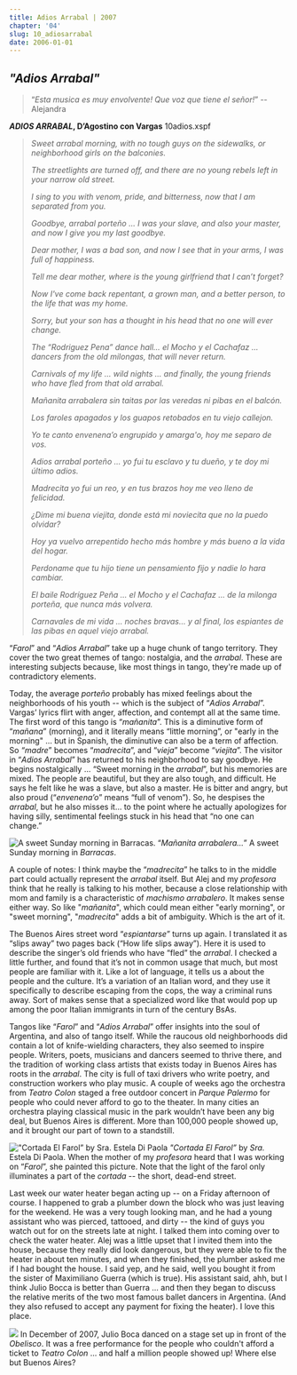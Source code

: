 ```yaml
---
title: Adios Arrabal | 2007
chapter: '04'
slug: 10_adiosarrabal
date: 2006-01-01
---
```


## _"Adios Arrabal"_

> “_Esta musica es muy envolvente! Que voz que tiene el señor!_”
> -- Alejandra

**_ADIOS ARRABAL_, D’Agostino con Vargas**
10adios.xspf

> _Sweet arrabal morning,
> with no tough guys on the sidewalks,
> or neighborhood girls on the balconies._
>
> _The streetlights are turned off,
> and there are no young rebels left
> in your narrow old street._
>
> _I sing to you with venom,
> pride, and bitterness,
> now that I am separated from you._
>
> _Goodbye, arrabal porteño ...
> I was your slave, and also your master,
> and now I give you my last goodbye._
>
> _Dear mother, I was a bad son,
> and now I see that in your arms,
> I was full of happiness._
>
> _Tell me dear mother,
> where is the young girlfriend
> that I can’t forget?_
>
> _Now I've come back repentant,
> a grown man, and a better person,
> to the life that was my home._
>
> _Sorry, but your son
> has a thought in his head
> that no one will ever change._
>
> _The “Rodriguez Pena” dance hall…
> el Mocho y el Cachafaz ...
> dancers from the old milongas,
> that will never return._
>
> _Carnivals of my life ...
> wild nights ... and finally,
> the young friends who have fled
> from that old arrabal._
>
> _Mañanita arrabalera
> sin taitas por las veredas
> ni pibas en el balcón._
>
> _Los faroles apagados
> y los guapos retobados
> en tu viejo callejon._
>
> _Yo te canto envenena’o
> engrupido y amarga'o,
> hoy me separo de vos._
>
> _Adios arrabal porteño ...
> yo fui tu esclavo y tu dueño,
> y te doy mi último adios._
>
> _Madrecita yo fui un reo,
> y en tus brazos hoy me veo
> lleno de felicidad._
>
> _¿Dime mi buena viejita,
> donde está  mi noviecita
> que no la puedo olvidar?_
>
> _Hoy ya vuelvo arrepentido
> hecho más hombre y más bueno
> a la vida del hogar._
>
> _Perdoname que tu hijo
> tiene un pensamiento fijo
> y nadie lo hara cambiar._
>
> _El baile Rodríguez Peña ...
> el Mocho y el Cachafaz ...
> de la milonga porteña,
> que nunca más volvera._
>
> _Carnavales de mi vida ...
> noches bravas… y al final,
> los espiantes de las pibas
> en aquel viejo arrabal._

“_Farol_” and “_Adios Arrabal_” take up a huge chunk of tango territory. They cover the two great themes of tango: nostalgia, and the _arrabal_. These are interesting subjects because, like most things in tango, they're made up of contradictory elements.

Today, the average _porteño_ probably has mixed feelings about the neighborhoods of his youth -- which is the subject of “_Adios Arrabal_”. Vargas’ lyrics flirt with anger, affection, and contempt all at the same time. The first word of this tango is “_mañanita_”. This is a diminutive form of “_mañana_” (morning), and it literally means “little morning”, or "early in the morning" ... but in Spanish, the diminutive can also be a term of affection. So _“madre_” becomes “_madrecita_”, and “_vieja_” become “_viejita_”. The visitor in “_Adios Arrabal_” has returned to his neighborhood to say goodbye. He begins nostalgically ... “Sweet morning in the _arrabal_”, but his memories are mixed. The people are beautiful, but they are also tough, and difficult. He says he felt like he was a slave, but also a master. He is bitter and angry, but also proud (“_envenena’o_” means “full of venom”). So, he despises the _arrabal_, but he also misses it… to the point where he actually apologizes for having silly, sentimental feelings stuck in his head that “no one can change.”

![A sweet Sunday morning in Barracas.](/4_pics/10arrabal/image004.jpg)
“_Mañanita arrabalera…_” A sweet Sunday morning in _Barracas_.

A couple of notes: I think maybe the “_madrecita_” he talks to in the middle part could actually represent the _arrabal_ itself. But Alej and my _profesora_ think that he really is talking to his mother, because a close relationship with mom and family is a characteristic of _machismo arrabalero_. It makes sense either way. So like "_mañanita_", which could mean either "early morning", or "sweet morning", "_madrecita_" adds a bit of ambiguity. Which is the art of it.

The Buenos Aires street word “_espiantarse_” turns up again. I translated it as “slips away” two pages back (“How life slips away”). Here it is used to describe the singer’s old friends who have “fled” the _arrabal_. I checked a little further, and found that it’s not in common usage that much, but most people are familiar with it. Like a lot of language, it tells us a about the people and the culture. It’s a variation of an Italian word, and they use it specifically to describe escaping from the cops, the way a criminal runs away. Sort of makes sense that a specialized word like that would pop up among the poor Italian immigrants in turn of the century BsAs.

Tangos like “_Farol_” and “_Adios Arrabal_” offer insights into the soul of Argentina, and also of tango itself. While the raucous old neighborhoods did contain a lot of knife-wielding characters, they also seemed to inspire people. Writers, poets, musicians and dancers seemed to thrive there, and the tradition of working class artists that exists today in Buenos Aires has roots in the _arrabal_. The city is full of taxi drivers who write poetry, and construction workers who play music. A couple of weeks ago the orchestra from _Teatro Colon_ staged a free outdoor concert in _Parque Palermo_ for people who could never afford to go to the theater. In many cities an orchestra playing classical music in the park wouldn’t have been any big deal, but Buenos Aires is different. More than 100,000 people showed up, and it brought our part of town to a standstill.

!["Cortada El Farol” by Sra. Estela Di Paola](/4_pics/10arrabal/image003.jpg)
_"Cortada El Farol”_ by _Sra._ Estela Di Paola. When the mother of my _profesora_
heard that I was working on “_Farol_”, she painted this picture.
Note that the light of the farol only illuminates a part
of the _cortada_ -- the short, dead-end street.

Last week our water heater began acting up -- on a Friday afternoon of course. I happened to grab a plumber down the block who was just leaving for the weekend. He was a very tough looking man, and he had a young assistant who was pierced, tattooed, and dirty -- the kind of guys you watch out for on the streets late at night. I talked them into coming over to check the water heater. Alej was a little upset that I invited them into the house, because they really did look dangerous, but they were able to fix the heater in about ten minutes, and when they finished, the plumber asked me if I had bought the house. I said yep, and he said, well you bought it from the sister of Maximiliano Guerra (which is true). His assistant said, ahh, but I think Julio Bocca is better than Guerra ... and then they began to discuss the relative merits of the two most famous ballet dancers in Argentina. (And they also refused to accept any payment for fixing the heater). I love this place.



![](/4_pics/10arrabal/Boca-ObeliscoWeb.jpg)
In December of 2007, Julio Boca danced on a stage set up in front of the _Obelisco_. It was a free performance
for the people who couldn't afford a ticket to _Teatro Colon_ ... and half a million people showed up!
Where else but Buenos Aires?
